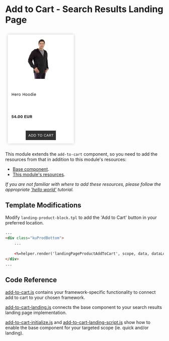 # Add to Cart - Search Results Landing Page

![Search-landing color swatches](/modules/add-to-cart/images/image001.png)

This module extends the `add-to-cart` component, so you need to
add the resources from that in addition to this module's resources:

- [Base component](/components/add-to-cart/resources).
- [This module's resources](/modules/add-to-cart/landing/resources).

_If you are not familiar with where to add these resources,
please follow the appropriate ['hello world'](/getting-started/1-hello-world) tutorial._

## Template Modifications

Modify `landing-product-block.tpl` to add the 'Add to Cart' button in your preferred location.

```html
...
<div class="kuProdBottom">
    ...

    <%=helper.render('landingPageProductAddToCart', scope, data, dataLocal) %>
</div>
...
```

## Code Reference

[add-to-cart.js](/components/add-to-cart/resources/assets/js/add-to-cart.js)
contains your framework-specific functionality to connect add to cart to your chosen framework.

[add-to-cart-landing.js](/modules/add-to-cart/landing/resources/assets/js/add-to-cart-landing.js)
connects the base component to your search results landing page implementation.

[add-to-cart-initialize.js](/components/add-to-cart/resources/assets/js/add-to-cart-initialize.js)
and [add-to-cart-landing-script.js](/modules/add-to-cart/landing/resources/assets/js/add-to-cart-landing-script.js)
show how to enable the base component for your targeted scope (ie. quick and/or landing).
